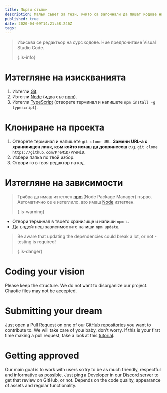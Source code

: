 ```yaml
---
title: Първи стъпки
description: Малък съвет за тези, които са започнали да пишат кодове наскоро
published: true
date: 2020-04-09T14:21:58.246Z
tags:
---
```


> Изисква се редактьор на сурс кодове. Ние предпочитаме Visual Studio Code. 
> 
> {.is-info}

# Изтегляне на изискванията
1. Изтегли [Git](https://git-scm.com/).
2. Изтегли [Node](https://nodejs.org/en/) (идва със [npm](https://www.npmjs.com/)).
3. Изтегли [TypeScript](https://www.typescriptlang.org/index.html#download-links) (отворете терминал и напишете `npm install -g typescript`).

# Клониране на проекта
1. Отворете терминал и напишете `git clone URL`. **Замени URL-а с хранилищен линк, към който искаш да допринесеш** e.g. `git clone https://github.com/PreMiD/PreMiD`.
2. Избери папка по твой избор.
3. Отвори го в твоя редактор на код.

# Изтегляне на зависимости
> Трябва да имаш изтеглен [npm](https://www.npmjs.com/) (Node Package Manager) първо. Автоматично се е изтеглило. ако имаш [Node](https://nodejs.org/en/) изтеглен. 
> 
> {.is-warning}

- Отвори терминал в твоето хранилище и напиши `npm i`.
- Да ъпдейтнеш зависимостите напиши `npm update`.

> Be aware that updating the dependencies could break a lot, or not - testing is required! 
> 
> {.is-danger}

# Coding your vision
Please keep the structure. We do not want to disorganize our project. Chaotic files may not be accepted.

# Submitting your dream
Just open a Pull Request on one of our [GitHub repositories](https://github.com/PreMiD/) you want to contribute to. We will take care of your baby, don't worry. If this is your first time making a pull request, take a look at this [tutorial](https://help.github.com/en/articles/creating-a-pull-request).

# Getting approved
Our main goal is to work with users so try to be as much friendly, respectful and informative as possible. Just ping a Developer in our [Discord server](https://discord.gg/WvfVZ8T) to get that review on GitHub, or not. Depends on the code quality, appearance of assets and regular functionality.